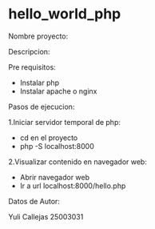 # hello_world_php

Nombre proyecto:

Descripcion:


Pre requisitos: 
- Instalar php
- Instalar apache o nginx

Pasos de ejecucion:

1.Iniciar servidor temporal de php:
- cd en el proyecto
- php -S localhost:8000

2.Visualizar contenido en navegador web:
- Abrir navegador web
- Ir a url localhost:8000/hello.php

Datos de Autor:

Yuli Callejas 25003031
